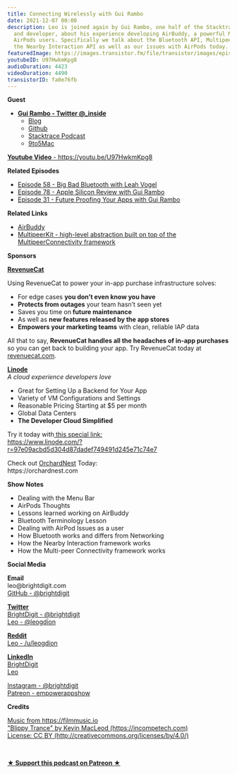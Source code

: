 ```yaml
---
title: Connecting Wirelessly with Gui Rambo
date: 2021-12-07 00:00
description: Leo is joined again by Gui Rambo, one half of the Stacktrace podcast
  and developer, about his experience developing AirBuddy, a powerful Mac app for
  AirPods users. Specifically we talk about the Bluetooth API, Multipeer Connectivity,
  the Nearby Interaction API as well as our issues with AirPods today.
featuredImage: https://images.transistor.fm/file/transistor/images/episode/727048/full_1637691135-artwork.jpg
youtubeID: U97HwkmKpg8
audioDuration: 4423
videoDuration: 4490
transistorID: fa0e76fb
---
```

<p><b>Guest</b></p><ul><li>
<a href="https://twitter.com/_inside"><strong>Gui Rambo - Twitter @_inside</strong></a><ul>
<li><a href="https://rambo.codes/">Blog</a></li>
<li><a href="https://github.com/insidegui">Github</a></li>
<li><a href="https://9to5mac.com/guides/stacktrace/">Stacktrace Podcast</a></li>
<li><a href="https://9to5mac.com/author/guirambobr/">9to5Mac</a></li>
</ul>
</li></ul><p><a href="https://youtu.be/U97HwkmKpg8"><strong>Youtube Video</strong> - https://youtu.be/U97HwkmKpg8</a></p><p><b>Related Episodes</b></p><ul>
<li><a href="https://share.transistor.fm/s/638f2668">Episode 58 - Big Bad Bluetooth with Leah Vogel</a></li>
<li><a href="https://share.transistor.fm/s/588ee24d">Episode 78 - Apple Silicon Review with Gui Rambo</a></li>
<li><a href="https://share.transistor.fm/s/29d6ee9b">Episode 31 - Future Proofing Your Apps with Gui Rambo</a></li>
</ul><p><b>Related Links</b></p><ul>
<li><a href="https://v2.airbuddy.app">AirBuddy</a></li>
<li><a href="https://github.com/insidegui/MultipeerKit">MultipeerKit - high-level abstraction built on top of the MultipeerConnectivity framework</a></li>
</ul><p><b>Sponsors</b></p><p><a href="https://revenuecat.com/"><strong>RevenueCat</strong></a><strong></strong></p><p>Using RevenueCat to power your in-app purchase infrastructure solves:</p><ul>
<li>For edge cases <strong>you don’t even know you have</strong>
</li>
<li>
<strong>Protects from outages</strong> your team hasn’t seen yet</li>
<li>Saves you time on<strong> future maintenance </strong>
</li>
<li>As well as <strong>new features released by the app stores</strong>
</li>
<li>
<strong>Empowers your marketing teams</strong> with clean, reliable IAP data</li>
</ul><p>All that to say, <strong>RevenueCat handles all the headaches of in-app purchases</strong> so you can get back to building your app. Try RevenueCat today at <a href="http://revenuecat.com/">revenuecat.com</a>.</p><p><a href="https://www.linode.com/?r=97e09acbd5d304d87dadef749491d245e71c74e7"><strong>Linode</strong></a><br><em>A cloud experience developers love</em></p><ul>
<li>Great for Setting Up a Backend for Your App</li>
<li>Variety of VM Configurations and Settings</li>
<li>Reasonable Pricing Starting at $5 per month</li>
<li>Global Data Centers</li>
<li><strong>The Developer Cloud Simplified</strong></li>
</ul><p>Try it today with<a href="https://transistor.fm/?via=empowerapps"> </a><a href="https://www.linode.com/?r=97e09acbd5d304d87dadef749491d245e71c74e7">this special link:<br>https://www.linode.com/?r=97e09acbd5d304d87dadef749491d245e71c74e7</a></p><p>Check out <a href="https://orchardnest.com/">OrchardNest</a> Today:<br>https://orchardnest.com</p><p><b>Show Notes</b></p><ul>
<li>Dealing with the Menu Bar</li>
<li>AirPods Thoughts</li>
<li>Lessons learned working on AirBuddy</li>
<li>Bluetooth Terminology Lesson</li>
<li>Dealing with AirPod Issues as a user</li>
<li>How Bluetooth works and differs from Networking</li>
<li>How the Nearby Interaction framework works</li>
<li>How the Multi-peer Connectivity framework works</li>
</ul><p><b>Social Media</b></p><p><strong>Email</strong><br>leo@brightdigit.com<br><a href="https://github.com/brightdigit">GitHub - @brightdigit</a></p><p><a href="https://twitter.com/brightdigit"><strong>Twitter </strong><br>BrightDigit - @brightdigit</a><br><a href="https://twitter.com/leogdion">Leo - @leogdion</a></p><p><a href="https://www.reddit.com/user/leogdion"><strong>Reddit</strong><br>Leo - /u/leogdion</a></p><p><a href="https://www.linkedin.com/company/bright-digit"><strong>LinkedIn</strong><br>BrightDigit</a><br><a href="https://www.linkedin.com/in/leogdion/">Leo</a></p><p><a href="https://www.instagram.com/brightdigit/">Instagram - @brightdigit</a><br><a href="https://www.patreon.com/empowerappsshow">Patreon - empowerappshow</a></p><p><b>Credits</b></p><p><a href="https://filmmusic.io/">Music from https://filmmusic.io</a><br><a href="https://incompetech.com/">"Blippy Trance" by Kevin MacLeod (https://incompetech.com)</a><br><a href="http://creativecommons.org/licenses/by/4.0/">License: CC BY (http://creativecommons.org/licenses/by/4.0/)</a></p><p><br></p><p><strong><a href="https://www.patreon.com/empowerappsshow" rel="payment" title="★ Support this podcast on Patreon ★">★ Support this podcast on Patreon ★</a></strong></p>
      